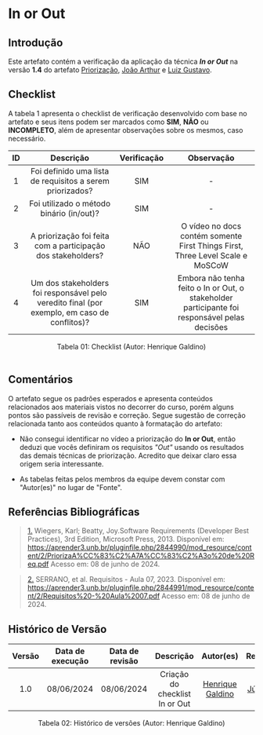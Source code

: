 # In or Out

## Introdução

Este artefato contém a verificação da aplicação da técnica ***In or Out*** na versão **1.4** do artefato [Priorização](https://requisitos-de-software.github.io/2024.1-DiarioOficialdaUniao/modelagem/modelagemAgil/nfr_framework/), [João Arthur](https://github.com/joao-artl) e [Luiz Gustavo](https://github.com/LuizGust4vo).

## Checklist

A tabela 1 apresenta o checklist de verificação desenvolvido com base no artefato e seus itens podem ser marcados como **SIM**, **NÃO** ou **INCOMPLETO**, além de apresentar observações sobre os mesmos, caso necessário.

| ID | Descrição | Verificação | Observação |
| :--: | :-----: | :---------: | :--------: |
| 1 | Foi definido uma lista de requisitos a serem priorizados? | SIM | - |
| 2 | Foi utilizado o método binário (in/out)? | SIM | - |
| 3 | A priorização foi feita com a participação dos stakeholders? | NÃO | O vídeo no docs contém somente First Things First, Three Level Scale e MoSCoW |
| 4 | Um dos stakeholders foi responsável pelo veredito final (por exemplo, em caso de conflitos)? | SIM | Embora não tenha feito o In or Out, o stakeholder participante foi responsável pelas decisões |



<div align="center">
<figcaption align="center">Tabela 01: Checklist (Autor: Henrique Galdino)</figcaption>
</div>
<br/>

## Comentários

O artefato segue os padrões esperados e apresenta conteúdos relacionados aos materiais vistos no decorrer do curso, porém alguns pontos são passíveis de revisão e correção. Segue sugestão de correção relacionada tanto aos conteúdos quanto à formatação do artefato:

- Não consegui identificar no vídeo a priorização do **In or Out**, então deduzi que vocês definiram os requisitos *"Out"* usando os resultados das demais técnicas de priorização. Acredito que deixar claro essa origem seria interessante.

- As tabelas feitas pelos membros da equipe devem constar com "Autor(es)" no lugar de "Fonte".


## Referências Bibliográficas

> <a id="1" href="#anchor_1">1.</a> Wiegers, Karl; Beatty, Joy.Software Requirements (Developer Best Practices), 3rd Edition, Microsoft Press, 2013. Disponível em: <https://aprender3.unb.br/pluginfile.php/2844990/mod_resource/content/2/PriorizaA%CC%83%C2%A7A%CC%83%C2%A3o%20de%20Req.pdf> Acesso em: 08 de junho de 2024.

> <a id="2" href="#anchor_2">2.</a> SERRANO, et al. Requisitos - Aula 07, 2023. Disponível em: <https://aprender3.unb.br/pluginfile.php/2844991/mod_resource/content/2/Requisitos%20-%20Aula%2007.pdf> Acesso em: 08 de junho de 2024.

## Histórico de Versão

| Versão | Data de execução | Data de revisão |  Descrição                          | Autor(es)                                           | Revisor(es)                                           |
| :----: | :--------------: | :-------------: | :---------------------------------: | :-------------------------------------------------: | :---------------------------------------------------: |
| 1.0    | 08/06/2024       | 08/06/2024      | Criação do checklist In or Out  | [Henrique Galdino](https://github.com/hgaldino05)   | [Júlio César](https://github.com/Julio1099)         |

<div align="center">
<figcaption align="center">Tabela 02: Histórico de versões (Autor: Henrique Galdino)</figcaption>
</div>
<br/>